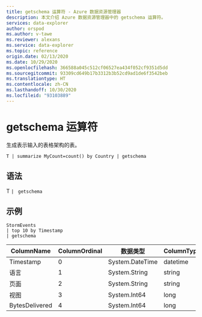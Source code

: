 ```yaml
---
title: getschema 运算符 - Azure 数据资源管理器
description: 本文介绍 Azure 数据资源管理器中的 getschema 运算符。
services: data-explorer
author: orspod
ms.author: v-tawe
ms.reviewer: alexans
ms.service: data-explorer
ms.topic: reference
origin.date: 02/13/2020
ms.date: 10/29/2020
ms.openlocfilehash: 366588a045c512cf06527ea434f052cf9351d5dd
ms.sourcegitcommit: 93309cd649b17b3312b3b52cd9ad1de6f3542beb
ms.translationtype: HT
ms.contentlocale: zh-CN
ms.lasthandoff: 10/30/2020
ms.locfileid: "93103889"
---
```

# <a name="getschema-operator"></a>getschema 运算符 

生成表示输入的表格架构的表。

```kusto
T | summarize MyCount=count() by Country | getschema 
```

## <a name="syntax"></a>语法

T `| ` `getschema`

## <a name="example"></a>示例

<!-- csl: https://help.kusto.chinacloudapi.cn:443/Samples -->
```kusto
StormEvents
| top 10 by Timestamp
| getschema
```

|ColumnName|ColumnOrdinal|数据类型|ColumnType|
|---|---|---|---|
|Timestamp|0|System.DateTime|datetime|
|语言|1|System.String|string|
|页面|2|System.String|string|
|视图|3|System.Int64|long
|BytesDelivered|4|System.Int64|long
